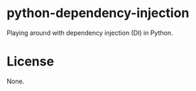 # python-dependency-injection
Playing around with dependency injection (DI) in Python.

# License
None.
